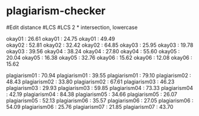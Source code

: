 # plagiarism-checker

#Edit distance               #LCS                       #LCS 2 * intersection, lowercase

okay01 : 26.61              okay01 : 24.75              okay01 : 49.49             
okay02 : 52.81              okay02 : 32.42              okay02 : 64.85
okay03 : 25.95              okay03 : 19.78              okay03 : 39.56
okay04 : 38.24              okay04 : 27.80              okay04 : 55.60
okay05 : 20.04              okay05 : 16.38              okay05 : 32.76
okay06 : 15.62              okay06 : 12.08              okay06 : 15.62

plagiarism01 : 70.94        plagiarism01 : 39.55        plagiarism01 : 79.10
plagiarism02 : 48.43        plagiarism02 : 33.80        plagiarism02 : 67.61
plagiarism03 : 46.23        plagiarism03 : 29.93        plagiarism03 : 59.85
plagiarism04 : 73.33        plagiarism04 : 42.19        plagiarism04 : 84.38
plagiarism05 : 34.66        plagiarism05 : 26.07        plagiarism05 : 52.13
plagiarism06 : 35.57        plagiarism06 : 27.05        plagiarism06 : 54.09
plagiarism06 : 25.76        plagiarism07 : 21.85        plagiarism07 : 43.70


